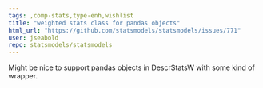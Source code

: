```yaml
---
tags: ,comp-stats,type-enh,wishlist
title: "weighted stats class for pandas objects"
html_url: "https://github.com/statsmodels/statsmodels/issues/771"
user: jseabold
repo: statsmodels/statsmodels
---
```


Might be nice to support pandas objects in DescrStatsW with some kind of wrapper.
